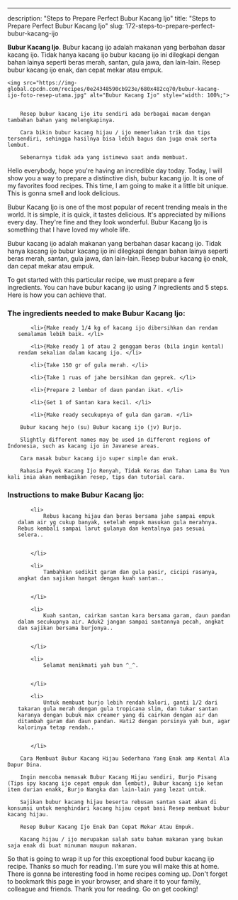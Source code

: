 ---
description: "Steps to Prepare Perfect Bubur Kacang Ijo"
title: "Steps to Prepare Perfect Bubur Kacang Ijo"
slug: 172-steps-to-prepare-perfect-bubur-kacang-ijo

<p>
	<strong>Bubur Kacang Ijo</strong>. 
	Bubur kacang ijo adalah makanan yang berbahan dasar kacang ijo. Tidak hanya kacang ijo bubur kacang ijo ini dilegkapi dengan bahan lainya seperti beras merah, santan, gula jawa, dan lain-lain. Resep bubur kacang ijo enak, dan cepat mekar atau empuk.
</p>
<p>
	
	<img src="https://img-global.cpcdn.com/recipes/0e24348590cb923e/680x482cq70/bubur-kacang-ijo-foto-resep-utama.jpg" alt="Bubur Kacang Ijo" style="width: 100%;">
	
	
		Resep bubur kacang ijo itu sendiri ada berbagai macam dengan tambahan bahan yang melengkapinya.
	
		Cara bikin bubur kacang hijau / ijo memerlukan trik dan tips tersendiri, sehingga hasilnya bisa lebih bagus dan juga enak serta lembut.
	
		Sebenarnya tidak ada yang istimewa saat anda membuat.
	
</p>
<p>
	Hello everybody, hope you're having an incredible day today. Today, I will show you a way to prepare a distinctive dish, bubur kacang ijo. It is one of my favorites food recipes. This time, I am going to make it a little bit unique. This is gonna smell and look delicious.
</p>
	
<p>
	Bubur Kacang Ijo is one of the most popular of recent trending meals in the world. It is simple, it is quick, it tastes delicious. It's appreciated by millions every day. They're fine and they look wonderful. Bubur Kacang Ijo is something that I have loved my whole life.
</p>
<p>
	Bubur kacang ijo adalah makanan yang berbahan dasar kacang ijo. Tidak hanya kacang ijo bubur kacang ijo ini dilegkapi dengan bahan lainya seperti beras merah, santan, gula jawa, dan lain-lain. Resep bubur kacang ijo enak, dan cepat mekar atau empuk.
</p>

<p>
To get started with this particular recipe, we must prepare a few ingredients. You can have bubur kacang ijo using 7 ingredients and 5 steps. Here is how you can achieve that.
</p>

<h3>The ingredients needed to make Bubur Kacang Ijo:</h3>

<ol>
	
		<li>{Make ready 1/4 kg of kacang ijo dibersihkan dan rendam semalaman lebih baik. </li>
	
		<li>{Make ready 1 of atau 2 genggam beras (bila ingin kental) rendam sekalian dalam kacang ijo. </li>
	
		<li>{Take 150 gr of gula merah. </li>
	
		<li>{Take 1 ruas of jahe bersihkan dan geprek. </li>
	
		<li>{Prepare 2 lembar of daun pandan ikat. </li>
	
		<li>{Get 1 of Santan kara kecil. </li>
	
		<li>{Make ready secukupnya of gula dan garam. </li>
	
</ol>
<p>
	
		Bubur kacang hejo (su) Bubur kacang ijo (jv) Burjo.
	
		Slightly different names may be used in different regions of Indonesia, such as kacang ijo in Javanese areas.
	
		Cara masak bubur kacang ijo super simple dan enak.
	
		Rahasia Peyek Kacang Ijo Renyah, Tidak Keras dan Tahan Lama Bu Yun kali inia akan membagikan resep, tips dan tutorial cara.
	
</p>

<h3>Instructions to make Bubur Kacang Ijo:</h3>

<ol>
	
		<li>
			Rebus kacang hijau dan beras bersama jahe sampai empuk dalam air yg cukup banyak, setelah empuk masukan gula merahnya. Rebus kembali sampai larut gulanya dan kentalnya pas sesuai selera..
			
			
		</li>
	
		<li>
			Tambahkan sedikit garam dan gula pasir, cicipi rasanya, angkat dan sajikan hangat dengan kuah santan..
			
			
		</li>
	
		<li>
			Kuah santan, cairkan santan kara bersama garam, daun pandan dalam secukupnya air. Aduk2 jangan sampai santannya pecah, angkat dan sajikan bersama burjonya..
			
			
		</li>
	
		<li>
			Selamat menikmati yah bun ^_^.
			
			
		</li>
	
		<li>
			Untuk membuat burjo lebih rendah kalori, ganti 1/2 dari takaran gula merah dengan gula tropicana slim, dan tukar santan karanya dengan bubuk max creamer yang di cairkan dengan air dan ditambah garam dan daun pandan. Hati2 dengan porsinya yah bun, agar kalorinya tetap rendah..
			
			
		</li>
	
</ol>

<p>
	
		Cara Membuat Bubur Kacang Hijau Sederhana Yang Enak amp Kental Ala Dapur Dina.
	
		Ingin mencoba memasak Bubur Kacang Hijau sendiri, Burjo Pisang (Tips spy kacang ijo cepat empuk dan lembut), Bubur kacang ijo ketan item durian enakk, Burjo Nangka dan lain-lain yang lezat untuk.
	
		Sajikan bubur kacang hijau beserta rebusan santan saat akan di konsumsi untuk menghindari kacang hijau cepat basi Resep membuat bubur kacang hijau.
	
		Resep Bubur Kacang Ijo Enak Dan Cepat Mekar Atau Empuk.
	
		Kacang hijau / ijo merupakan salah satu bahan makanan yang bukan saja enak di buat minuman maupun makanan.
	
</p>

<p>
	So that is going to wrap it up for this exceptional food bubur kacang ijo recipe. Thanks so much for reading. I'm sure you will make this at home. There is gonna be interesting food in home recipes coming up. Don't forget to bookmark this page in your browser, and share it to your family, colleague and friends. Thank you for reading. Go on get cooking!
</p>

